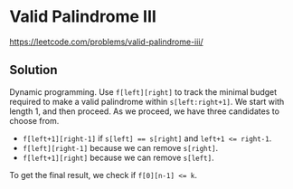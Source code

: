 # Valid Palindrome III

https://leetcode.com/problems/valid-palindrome-iii/

## Solution

Dynamic programming. Use `f[left][right]` to track the minimal budget required to make a valid palindrome within
`s[left:right+1]`. We start with length 1, and then proceed. As we proceed, we have three candidates to choose from.

* `f[left+1][right-1]` if `s[left] == s[right]` and `left+1 <= right-1`.
* `f[left][right-1]` because we can remove `s[right]`.
* `f[left+1][right]` because we can remove `s[left]`.

To get the final result, we check if `f[0][n-1] <= k`.
 